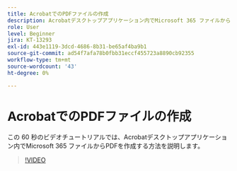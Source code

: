 ```yaml
---
title: AcrobatでのPDFファイルの作成
description: Acrobatデスクトップアプリケーション内でMicrosoft 365 ファイルからPDFを作成する方法について説明します
role: User
level: Beginner
jira: KT-13293
exl-id: 443e1119-3dcd-4686-8b31-be65af4ba9b1
source-git-commit: ad54f7afa78b0fbb31eccf455723a8890cb92355
workflow-type: tm+mt
source-wordcount: '43'
ht-degree: 0%

---
```


# AcrobatでのPDFファイルの作成

この 60 秒のビデオチュートリアルでは、Acrobatデスクトップアプリケーション内でMicrosoft 365 ファイルからPDFを作成する方法を説明します。

>[!VIDEO](https://video.tv.adobe.com/v/342628?quality=12&learn=on&hidetitle=true)
